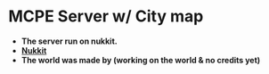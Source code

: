 # MCPE Server w/ City map
* __The server run on nukkit.__
* __[Nukkit](https://nukkit.io)__
* __The world was made by (working on the world & no credits yet)__
